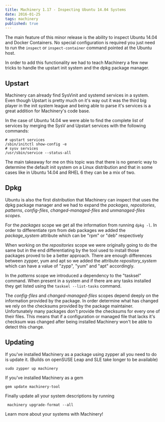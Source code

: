 ```yaml
---
title: Machinery 1.17 - Inspecting Ubuntu 14.04 Systems
date: 2016-01-25
tags: machinery
published: true
---
```


The main feature of this minor release is the ability to inspect Ubuntu 14.04
and Docker Containers. No special configuration is required you just need to
run the `inspect` or `inspect-container` command pointed at the Ubuntu host.

In order to add this functionality we had to teach Machinery a few new tricks
to handle the upstart init system and the dpkg package manager.

## Upstart

Machinery can already find SysVinit and systemd services in a system. Even
though Upstart is pretty much on it's way out it was the third big player in
the init system league and being able to parse it's services is a great
addition for Machinery's code base.

In the case of Ubuntu 14.04 we were able to find the complete list of services
by merging the SysV and Upstart services with the following commands:

```
# upstart services
/sbin/initctl show-config -e
# sysv services
/usr/sbin/service --status-all
```

The main takeaway for me on this topic was that there is no generic way to
determine the default init system on a Linux distribution and that in some
cases like in Ubuntu 14.04 and RHEL 6 they can be a mix of two.

## Dpkg

Ubuntu is also the first distribution that Machinery can inspect that uses the
dpkg package manager and we had to expand the _packages_, _repositories_, _patterns_,
_config-files_, _changed-managed-files_ and _unmanaged-files scopes_.

For the _packages_ scope we get all the information from running `dpkg -l`. In
order to differentiate rpm from deb packages we added the _package\_system_
attribute which can be "rpm" or "deb" respectively

When working on the _repositories_ scope we were originally going to do the same
but in the end differentiating by the tool used to install those packages
proved to be a better approach. There are enough differences between zypper,
yum and apt so we added the attribute _repository\_system_ which can have a
value of "zypp", "yum" and "apt" accordingly.

In the _patterns_ scope we introduced a dependency to the "tasksel" command. When
present in a system and if there are any tasks installed they get listed using
the `tasksel --list-tasks` command.

The _config-files_ and _changed-managed-files_ scopes depend deeply on the
information provided by the package. In order determine what has changed we
rely on the checksums provided by the package maintainer. Unfortunately many
packages don't provide the checksums for every one of their files. This means
that if a configuration or managed file that lacks it's checksum was changed
after being installed Machinery won't be able to detect this change.

## Updating

If you've installed Machinery as a package using zypper all you need to do is
update it. (Builds on openSUSE Leap and SLE take longer to be available)

```
sudo zypper up machinery
```

If you've installed Machinery as a gem

```
gem update machinery-tool
```

Finally update all your system descriptions by running

```
 machinery upgrade-format --all
```

Learn more about your systems with Machinery!

